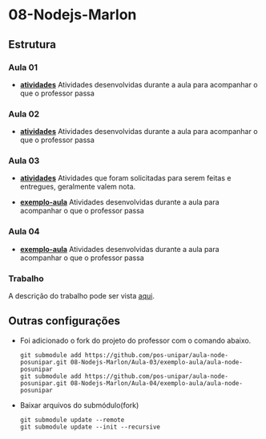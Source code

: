 # 08-Nodejs-Marlon

## Estrutura

### Aula 01

- [**atividades**](./Aula-01/atividades/)
    Atividades desenvolvidas durante a aula para acompanhar o que o professor passa

### Aula 02

- [**atividades**](./Aula-02/atividades/)
    Atividades desenvolvidas durante a aula para acompanhar o que o professor passa

### Aula 03

- [**atividades**](./Aula-03/atividades/)
Atividades que foram solicitadas para serem feitas e entregues, geralmente valem nota.

- [**exemplo-aula**](./Aula-03/exemplo-aula/)
    Atividades desenvolvidas durante a aula para acompanhar o que o professor passa

### Aula 04

- [**exemplo-aula**](./Aula-04/exemplo-aula/)
    Atividades desenvolvidas durante a aula para acompanhar o que o professor passa

### Trabalho

A descrição do trabalho pode ser vista [aqui](https://pos-unipar.github.io/docs/nodejs/#trabalho-final).


## Outras configurações

- Foi adicionado o fork do projeto do professor com o comando abaixo.  
    ```
    git submodule add https://github.com/pos-unipar/aula-node-posunipar.git 08-Nodejs-Marlon/Aula-03/exemplo-aula/aula-node-posunipar
    git submodule add https://github.com/pos-unipar/aula-node-posunipar.git 08-Nodejs-Marlon/Aula-04/exemplo-aula/aula-node-posunipar
    ```

- Baixar arquivos do submódulo(fork)
    ```
    git submodule update --remote
    git submodule update --init --recursive
    ```